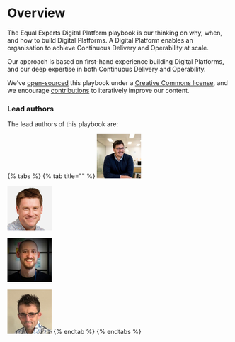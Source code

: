 # Overview

The Equal Experts Digital Platform playbook is our thinking on why, when, and how to build Digital Platforms. A Digital Platform enables an organisation to achieve Continuous Delivery and Operability at scale. 

Our approach is based on first-hand experience building Digital Platforms, and our deep expertise in both Continuous Delivery and Operability.

We’ve [open-sourced](https://github.com/EqualExperts/digital-platform-design-playbook) this playbook under a [Creative Commons license](https://creativecommons.org/licenses/by-nc/4.0/), and we encourage [contributions](https://digital-platform-design.playbook.ee/contribute) to iteratively improve our content.

### Lead authors

The lead authors of this playbook are:

{% tabs %}
{% tab title="" %}
![Adam Hansrod](.gitbook/assets/adamhansrod%20%281%29.png)

![Alun Coppack](.gitbook/assets/aluncoppack%20%281%29.png)

![Edd Grant](.gitbook/assets/eddgrant%20%281%29.png)

![Steve Smith](.gitbook/assets/stevesmith%20%281%29.jpg)
{% endtab %}
{% endtabs %}



